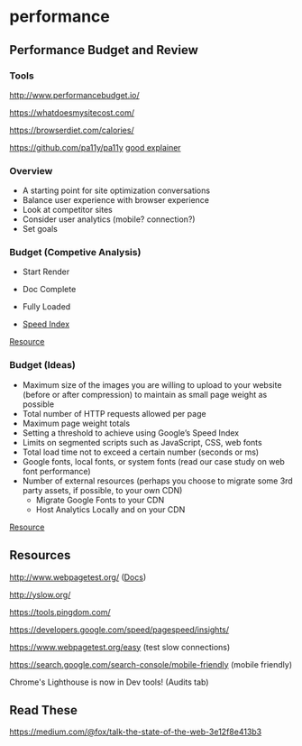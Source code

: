 # performance

## Performance Budget and Review

### Tools

http://www.performancebudget.io/

https://whatdoesmysitecost.com/

https://browserdiet.com/calories/

https://github.com/pa11y/pa11y [good explainer](https://bitsofco.de/pa11y/)

### Overview

- A starting point for site optimization conversations
- Balance user experience with browser experience
- Look at competitor sites 
- Consider user analytics (mobile? connection?)
- Set goals

### Budget (Competive Analysis)

- Start Render
- Doc Complete
- Fully Loaded

- [Speed Index](https://sites.google.com/a/webpagetest.org/docs/using-webpagetest/metrics/speed-index)

[Resource](https://docs.google.com/spreadsheets/d/1ifac_Z-P9IgjzVZIWPV2qdugtwJ3HA9dkhvKmPUXBLo/edit#gid=0)

### Budget (Ideas)

- Maximum size of the images you are willing to upload to your website (before or after compression) to maintain as small page weight as possible
- Total number of HTTP requests allowed per page
- Maximum page weight totals
- Setting a threshold to achieve using Google’s Speed Index
- Limits on segmented scripts such as JavaScript, CSS, web fonts
- Total load time not to exceed a certain number (seconds or ms)
- Google fonts, local fonts, or system fonts (read our case study on web font performance)
- Number of external resources (perhaps you choose to migrate some 3rd party assets, if possible, to your own CDN)
	- Migrate Google Fonts to your CDN
	- Host Analytics Locally and on your CDN

[Resource](https://www.keycdn.com/blog/web-performance-budget/)

## Resources

http://www.webpagetest.org/ ([Docs](https://sites.google.com/a/webpagetest.org/docs/))

http://yslow.org/

https://tools.pingdom.com/

https://developers.google.com/speed/pagespeed/insights/

https://www.webpagetest.org/easy (test slow connections)

https://search.google.com/search-console/mobile-friendly (mobile friendly)

Chrome's Lighthouse is now in Dev tools! (Audits tab)

## Read These

https://medium.com/@fox/talk-the-state-of-the-web-3e12f8e413b3
